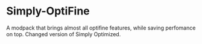 # Simply-OptiFine
A modpack that brings almost all optifine features, while saving perfomance on top. Changed version of Simply Optimized.
